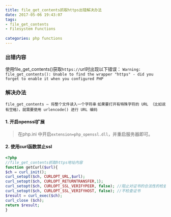 ```yaml
---
title: file_get_contents抓取https出错解决办法
date: 2017-05-06 19:43:07
tags: 
- file_get_contents
- Filesystem Functions
	
categories: php functions
---
```


### 出错内容
使用file_get_contents()获取`https://`url时出现以下错误：
`Warning: file_get_contents(): Unable to find the wrapper "https" - did you forget to enable it when you configured PHP`
### 解决办法
`file_get_contents — 将整个文件读入一个字符串`
`如果要打开有特殊字符的 URL （比如说有空格），就需要使用 urlencode() 进行 URL 编码`
#### 1. 开启openssl扩展
> 在php.ini 中开启`extension=php_openssl.dll`，并重启服务器即可。


#### 2. 使用curl函数禁止ssl
```php
<?php
//file_get_contents抓取https地址内容
function getCurl($url){
$ch = curl_init();
curl_setopt($ch, CURLOPT_URL,$url);
curl_setopt($ch, CURLOPT_RETURNTRANSFER,1);
curl_setopt($ch, CURLOPT_SSL_VERIFYPEER, false); //阻止对证书的合法性的检查
curl_setopt($ch, CURLOPT_SSL_VERIFYHOST, false); //不检查证书
$result = curl_exec($ch);
curl_close ($ch);
return $result;
}

```